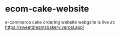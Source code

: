 # ecom-cake-website
e-commerce cake ordering website
webgsite is live at:
https://sweetdreamsbakery.vercel.app/

